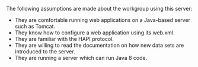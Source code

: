 The following assumptions are made about the workgroup using this server:
* They are comfortable running web applications on a Java-based server such as Tomcat.
* They know how to configure a web application using its web.xml.
* They are familiar with the HAPI protocol.
* They are willing to read the documentation on how new data sets are introduced to the server.
* They are running a server which can run Java 8 code.




